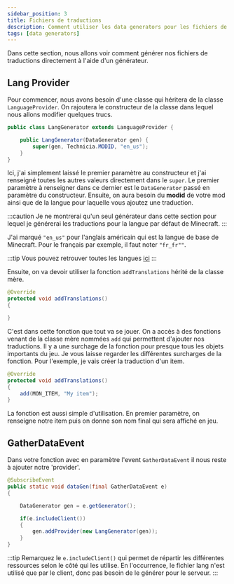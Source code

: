```yaml
---
sidebar_position: 3
title: Fichiers de traductions
description: Comment utiliser les data generators pour les fichiers de traductions ?
tags: [data generators]
---
```


Dans cette section, nous allons voir comment générer nos fichiers de traductions directement à l'aide d'un générateur.

## Lang Provider

Pour commencer, nous avons besoin d'une classe qui héritera de la classe ``LanguageProvider``.
On rajoutera le constructeur de la classe dans lequel nous allons modifier quelques trucs.

````java
public class LangGenerator extends LanguageProvider {

    public LangGenerator(DataGenerator gen) {
        super(gen, Technicia.MODID, "en_us");
    }
}
````

Ici, j'ai simplement laissé le premier paramètre au constructeur et j'ai renseigné
toutes les autres valeurs directement dans le ``super``. Le premier paramètre
à renseigner dans ce dernier est le ``DataGenerator`` passé en paramètre du constructeur.
Ensuite, on aura besoin du **modid** de votre mod ainsi que de la langue
pour laquelle vous ajoutez une traduction.

:::caution
Je ne montrerai qu'un seul générateur
dans cette section pour lequel je générerai les traductions pour la langue par
défaut de Minecraft.
:::

J'ai marqué ``"en_us"`` pour l'anglais américain qui est la langue de base de
Minecraft. Pour le français par exemple, il faut noter ``"fr_fr""``.

:::tip
Vous pouvez retrouver toutes les langues [ici](https://minecraft.fandom.com/wiki/Language)
:::

Ensuite, on va devoir utiliser la fonction ``addTranslations`` hérité de la classe
mère.

````java
@Override
protected void addTranslations()
{

}
````

C'est dans cette fonction que tout va se jouer. On a accès à des fonctions venant
de la classe mère nommées ``add`` qui permettent d'ajouter nos traductions.
Il y a une surchage de la fonction pour presque tous les objets importants du
jeu. Je vous laisse regarder les différentes surcharges de la fonction.
Pour l'exemple, je vais créer la traduction d'un item.

````java
@Override
protected void addTranslations()
{
    add(MON_ITEM, "My item");
}
````

La fonction est aussi simple d'utilisation. En premier paramètre, on renseigne
notre item puis on donne son nom final qui sera affiché en jeu.

## GatherDataEvent

Dans votre fonction avec en paramètre l'event ``GatherDataEvent`` il nous
reste à ajouter notre 'provider'.

````java
@SubscribeEvent
public static void dataGen(final GatherDataEvent e)
{

    DataGenerator gen = e.getGenerator();

    if(e.includeClient())
    {
        gen.addProvider(new LangGenerator(gen));
    }
}
````

:::tip
Remarquez le ``e.includeClient()`` qui permet de répartir les différentes
ressources selon le côté qui les utilise. En l'occurrence, le fichier lang
n'est utilisé que par le client, donc pas besoin de le générer pour le serveur.
:::


